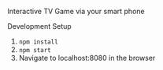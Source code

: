 Interactive TV Game via your smart phone

Development Setup
1) `npm install`
2) `npm start`
3) Navigate to localhost:8080 in the browser